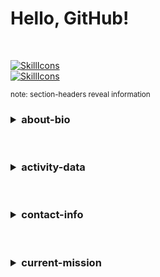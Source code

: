 # Hello, GitHub!
<br>

[![SkillIcons](https://skillicons.dev/icons?i=c,perl,php,python,ts)](https://github.com/urlpath#hello-github)<br>
[![SkillIcons](https://skillicons.dev/icons?i=docker,nginx,nodejs,postgresql,sqlite)](https://github.com/urlpath#hello-github)<br>

<small>note: section-headers reveal information</small><br>

<h3>
<details>
<summary>about-bio</summary><br>

- In case you're lost: I'm some nerd named [@urlpath](https://github.com/urlpath) on GitHub.
- For me, the highest form of joy arises from the depths of code.
- Among the world's greatest assets are information and ability to handle it.
- When not conducting perilous expeditions through cyberspace, I [read](https://stallman.org/articles/yellow-hat.html).

</details>
</h3><br>

<h3>
<details>
<summary>activity-data</summary><br>

[![Top Langs](https://github-readme-stats.vercel.app/api/top-langs/?username=urlpath&layout=compact&theme=github_dark)](https://github.com/urlpath?tab=repositories)<br>

[![User's GitHub stats](https://github-readme-stats.vercel.app/api?username=urlpath&theme=github_dark&rank_icon=github)](https://github.com/urlpath?tab=repositories)

</details>
</h3><br>

<h3>
<details>
<summary>contact-info</summary><br>

( i ) [Send e-mail](mailto:@)
```
[USERNAME]@[DOMAIN_NAME]
```
( i ) [Direct message](https://discord.com/users/1029294235544981596) or [join server](https://discord.gg/u6j6MXZaft)

[<img src="https://discord.c99.nl/widget/theme-1/1029294235544981596.png">](https://discord.com/users/1029294235544981596)<br>

</details>
</h3><br>

<h3>
<details>
<summary>current-mission</summary><br>

- Finish side project
- [Permalink](https://github.com/urlpath/side)<br>

[![Customized Card](https://github-readme-stats.vercel.app/api/pin?username=urlpath&repo=side&theme=github_dark)](https://github.com/urlpath/side)<br>

</details>
</h3><br>
